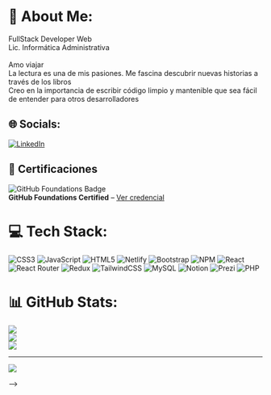 # 💫 About Me:
FullStack Developer Web<br>Lic. Informática Administrativa<br><br>Amo viajar<br>La lectura es una de mis pasiones.  Me fascina descubrir nuevas historias a través de los libros<br>Creo en la importancia de escribir código limpio y mantenible que sea fácil de entender para otros desarrolladores


## 🌐 Socials:
[![LinkedIn](https://img.shields.io/badge/LinkedIn-%230077B5.svg?logo=linkedin&logoColor=white)](https://linkedin.com/in/www.linkedin.com/in/esmir-roque) 

## 🏅 Certificaciones

![GitHub Foundations Badge](https://images.credly.com/size/340x340/images/024d0122-724d-4c5a-bd83-cfe3c4b7a073/image.png)  
**GitHub Foundations Certified** – [Ver credencial](https://www.credly.com/badges/97742fc6-f648-4174-9a55-a56c8e77fa03/public_url)

# 💻 Tech Stack:
![CSS3](https://img.shields.io/badge/css3-%231572B6.svg?style=for-the-badge&logo=css3&logoColor=white) ![JavaScript](https://img.shields.io/badge/javascript-%23323330.svg?style=for-the-badge&logo=javascript&logoColor=%23F7DF1E) ![HTML5](https://img.shields.io/badge/html5-%23E34F26.svg?style=for-the-badge&logo=html5&logoColor=white) ![Netlify](https://img.shields.io/badge/netlify-%23000000.svg?style=for-the-badge&logo=netlify&logoColor=#00C7B7) ![Bootstrap](https://img.shields.io/badge/bootstrap-%23563D7C.svg?style=for-the-badge&logo=bootstrap&logoColor=white) ![NPM](https://img.shields.io/badge/NPM-%23000000.svg?style=for-the-badge&logo=npm&logoColor=white) ![React](https://img.shields.io/badge/react-%2320232a.svg?style=for-the-badge&logo=react&logoColor=%2361DAFB) ![React Router](https://img.shields.io/badge/React_Router-CA4245?style=for-the-badge&logo=react-router&logoColor=white) ![Redux](https://img.shields.io/badge/redux-%23593d88.svg?style=for-the-badge&logo=redux&logoColor=white) ![TailwindCSS](https://img.shields.io/badge/tailwindcss-%2338B2AC.svg?style=for-the-badge&logo=tailwind-css&logoColor=white) ![MySQL](https://img.shields.io/badge/mysql-%2300f.svg?style=for-the-badge&logo=mysql&logoColor=white) ![Notion](https://img.shields.io/badge/Notion-%23000000.svg?style=for-the-badge&logo=notion&logoColor=white) ![Prezi](https://img.shields.io/badge/Prezi-%23000000.svg?style=for-the-badge&logo=Prezi&logoColor=white) ![PHP](https://img.shields.io/badge/php-%23777BB4.svg?style=for-the-badge&logo=php&logoColor=white)
# 📊 GitHub Stats:
![](https://github-readme-stats.vercel.app/api?username=castellano17&theme=dark&hide_border=false&include_all_commits=false&count_private=false)<br/>
![](https://github-readme-streak-stats.herokuapp.com/?user=castellano17&theme=dark&hide_border=false)<br/>
![](https://github-readme-stats.vercel.app/api/top-langs/?username=castellano17&theme=dark&hide_border=false&include_all_commits=false&count_private=false&layout=compact)

---
[![](https://visitcount.itsvg.in/api?id=castellano17&icon=0&color=0)](https://visitcount.itsvg.in)

<!-- Proudly created with GPRM ( https://gprm.itsvg.in ) -->
-->
